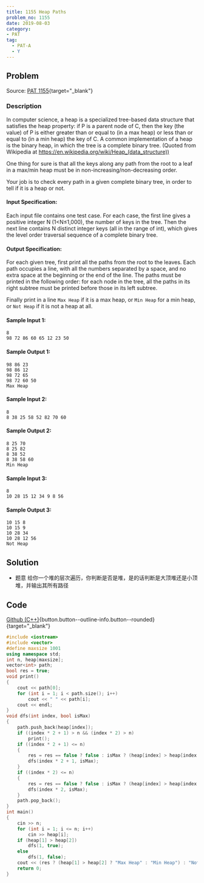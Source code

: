 ```yaml
---
title: 1155 Heap Paths
problem_no: 1155
date: 2019-08-03
category:
- PAT
tag:
  - PAT-A
  - Y
---
```


<!--more-->

## Problem

Source: [PAT 1155](){target="_blank"}

### Description

In computer science, a heap is a specialized tree-based data structure that satisfies the heap property: if P is a
parent node of C, then the key (the value) of P is either greater than or equal to (in a max heap) or less than or equal
to (in a min heap) the key of C. A common implementation of a heap is the binary heap, in which the tree is a complete
binary tree. (Quoted from Wikipedia at https://en.wikipedia.org/wiki/Heap_(data_structure))

One thing for sure is that all the keys along any path from the root to a leaf in a max/min heap must be in
non-increasing/non-decreasing order.

Your job is to check every path in a given complete binary tree, in order to tell if it is a heap or not.

#### Input Specification:

Each input file contains one test case. For each case, the first line gives a positive integer N (1<N≤1,000), the number
of keys in the tree. Then the next line contains N distinct integer keys (all in the range of int), which gives the
level order traversal sequence of a complete binary tree.

#### Output Specification:

For each given tree, first print all the paths from the root to the leaves. Each path occupies a line, with all the
numbers separated by a space, and no extra space at the beginning or the end of the line. The paths must be printed in
the following order: for each node in the tree, all the paths in its right subtree must be printed before those in its
left subtree.

Finally print in a line `Max Heap` if it is a max heap, or `Min Heap` for a min heap, or `Not Heap` if it is not a heap
at all.

#### Sample Input 1:

```text
8
98 72 86 60 65 12 23 50
```

#### Sample Output 1:

```text
98 86 23
98 86 12
98 72 65
98 72 60 50
Max Heap
```

#### Sample Input 2:

```text
8
8 38 25 58 52 82 70 60
```

#### Sample Output 2:

```text
8 25 70
8 25 82
8 38 52
8 38 58 60
Min Heap
```

#### Sample Input 3:

```text
8
10 28 15 12 34 9 8 56
```

#### Sample Output 3:

```text
10 15 8
10 15 9
10 28 34
10 28 12 56
Not Heap
```

## Solution

- 题意 给你一个堆的层次遍历，你判断是否是堆，是的话判断是大顶堆还是小顶堆，并输出其所有路径

## Code

[Github (C++)](https://github.com/Alomerry/algorithm/blob/master/pat/a/){button.button--outline-info.button--rounded}{target="_blank"}


```cpp
#include <iostream>
#include <vector>
#define maxsize 1001
using namespace std;
int n, heap[maxsize];
vector<int> path;
bool res = true;
void print()
{
    cout << path[0];
    for (int i = 1; i < path.size(); i++)
        cout << " " << path[i];
    cout << endl;
}
void dfs(int index, bool isMax)
{
    path.push_back(heap[index]);
    if ((index * 2 + 1) > n && (index * 2) > n)
        print();
    if ((index * 2 + 1) <= n)
    {
        res = res == false ? false : isMax ? (heap[index] > heap[index * 2 + 1]) : (heap[index] < heap[index * 2 + 1]);
        dfs(index * 2 + 1, isMax);
    }
    if ((index * 2) <= n)
    {
        res = res == false ? false : isMax ? (heap[index] > heap[index * 2]) : (heap[index] < heap[index * 2]);
        dfs(index * 2, isMax);
    }
    path.pop_back();
}
int main()
{
    cin >> n;
    for (int i = 1; i <= n; i++)
        cin >> heap[i];
    if (heap[1] > heap[2])
        dfs(1, true);
    else
        dfs(1, false);
    cout << (res ? (heap[1] > heap[2] ? "Max Heap" : "Min Heap") : "Not Heap");
    return 0;
}
```
